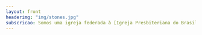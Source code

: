 ```yaml
---
layout: front
headerimg: "img/stones.jpg"
subscricao: Somos uma igreja federada à [Igreja Presbiteriana do Brasil (IPB)](https://www.ipb.org.br/), regidos pela [Constituição da Igreja (CI/IPB)](https://www.ipb.org.br/content/Downloads/Manual-Presbiteriano-2019.pdf),  [Código de Disciplina (CD/IPB)](https://www.ipb.org.br/content/Downloads/Manual-Presbiteriano-2019.pdf) e outros documentos eclesiásticos. Como tal, subscrevemos os [Símbolos de Fé da IPB (Confissão de Westminster, Catecismos Maior e Menor de Westminster)](https://www.ipb.org.br/downloads.php) como a fiel interpretação da Escritura.
---
```

